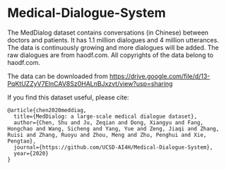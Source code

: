 # Medical-Dialogue-System

The MedDialog dataset contains conversations (in Chinese) between doctors and patients. It has 1.1 million dialogues and 4 million utterances. The data is continuously growing and more dialogues will be added. The raw dialogues are from haodf.com.  All copyrights of the data belong to haodf.com.

The data can be downloaded from https://drive.google.com/file/d/13-PqKtUZZyV7ElnCAV8Sz0HALnBJxzvt/view?usp=sharing

If you find this dataset useful, please cite:

    @article{chen2020meddiag,
      title={MedDialog: a large-scale medical dialogue dataset},
      author={Chen, Shu and Ju, Zeqian and Dong, Xiangyu and Fang, Hongchao and Wang, Sicheng and Yang, Yue and Zeng, Jiaqi and Zhang, Ruisi and Zhang, Ruoyu and Zhou, Meng and Zhu, Penghui and Xie, Pengtao},
      journal={https://github.com/UCSD-AI4H/Medical-Dialogue-System}, 
      year={2020}
    }
